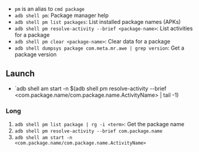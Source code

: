 - `pm` is an alias to `cmd package`
- `adb shell pm`: Package manager help
- `adb shell pm list packages`: List installed package names (APKs)
- `adb shell pm resolve-activity --brief <package-name>`: List activities for a package
- `adb shell pm clear <package-name>`: Clear data for a package
- `adb shell dumpsys package com.meta.mr.awe | grep version`: Get a package version

## Launch

- `adb shell am start -n $(adb shell pm resolve-activity --brief <com.package.name/com.package.name.ActivityName> | tail -1)

### Long

1. `adb shell pm list package | rg -i <term>`: Get the package name
2. `adb shell pm resolve-activity --brief com.package.name`
3. `adb shell am start -n <com.package.name/com.package.name.ActivityName>`
